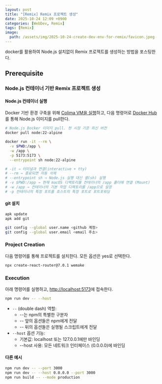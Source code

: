 ```yaml
---
layout: post
title: "[Remix] Remix 프로젝트 생성"
date: 2025-10-24 12:09 +0900
categories: [WebDev, Remix]
tags: [Remix]
image:
  path: /assets/img/2025-10-24-create-dev-env-for-remix/favicon.jpeg
---
```


docker를 활용하여 Node.js 설치없이 Remix 프로젝트를 생성하는 방법을 포스팅한다.

## Prerequisite

### Node.js 컨테이너 기반 Remix 프로젝트 생성

#### Node.js 컨테이너 실행

Docker 기반 환경 구축을 위해 [Colima VM을 실행](https://applic8ion.github.io/posts/docker-for-macos/#Execution)하고, 다음 명령어로 [Docker Hub](https://hub.docker.com)를 통해 Node.js 이미지를 pull한다.

```bash
# Node.js Docker 이미지 pull. 현 시점 기준 최신 버전
docker pull node:22-alpine

docker run -it --rm \
  -v $PWD:/app \
  -w /app \
  -p 5173:5173 \
  --entrypoint sh node:22-alpine

# -it → 터미널과 연결(interactive + tty)
# --rm → 종료되면 자동 삭제
# --entrypoint sh → Node.js 실행 대신 셸(sh) 실행
# -v $PWD:/app → 현재 macOS 디렉토리를 컨테이너의 /app 폴더에 연결 (Mount)
# -w /app → 컨테이너의 기본 작업 디렉토리를 /app으로 설정
# -p 컨테이너의 특정 포트를 호스트의 특정 포트로 포트포워딩
```

#### git 설치

```bash
apk update
apk add git

git config --global user.name <github 계정>
git config --global user.email <email 주소>
```

### Project Creation

다음 명령어를 통해 프로젝트를 설치한다. 모든 옵션은 yes로 선택한다.

```bash
npx create-react-router@7.0.1 wemake
```

### Execution

아래 명령어를 실행하고, <http://localhost:5173>에 접속한다.

```bash
npm run dev -- --host
```

- `--` (double dash) 역할:
  - \-\-는 npm의 특별한 구분자
  - \-\- 앞의 옵션들은 npm에게 전달
  - \-\- 뒤의 옵션들은 실행될 스크립트에게 전달
- `--host` 옵션 기능:
  - 기본값: localhost 또는 127.0.0.1에만 바인딩
  - \-\-host 사용: 모든 네트워크 인터페이스 (0.0.0.0)에 바인딩

#### 다른 예시

```bash
npm run dev -- --port 3000
npm run dev -- --host 0.0.0.0 --port 3000
npm run build -- --mode production
```
